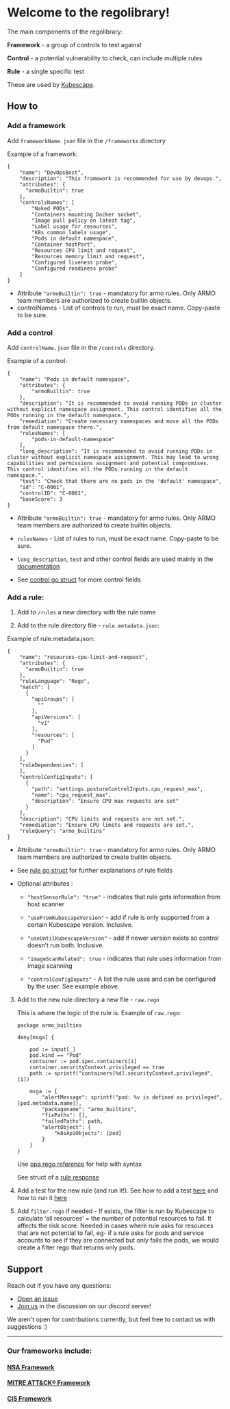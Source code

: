 # Welcome to the regolibrary!

The main components of the regolibrary:

**Framework** - a group of controls to test against

**Control** - a potential vulnerability to check, can include multiple rules

**Rule** - a single specific test

These are used by [Kubescape](https://github.com/kubescape/kubescape).



## **How to**

### **Add a framework** 

Add `frameworkName.json` file in the `/frameworks` directory

Example of a framework:
```
{
    "name": "DevOpsBest",
    "description": "This framework is recommended for use by devops.",
    "attributes": {
      "armoBuiltin": true
    },
    "controlsNames": [
        "Naked PODs",
        "Containers mounting Docker socket",
        "Image pull policy on latest tag",
        "Label usage for resources",
        "K8s common labels usage",
        "Pods in default namespace",
        "Container hostPort",
        "Resources CPU limit and request",
        "Resources memory limit and request",
        "Configured liveness probe",
        "Configured readiness probe"
    ]
}
```
* Attribute `"armoBuiltin": true` - mandatory for armo rules. Only ARMO team members are authorized to create builtin objects.
* controlNames - List of controls to run, must be exact name. Copy-paste to be sure.

### **Add a control**

Add `controlName.json` file in the `/controls` directory.

Example of a control:
```
{
    "name": "Pods in default namespace",
    "attributes": {
        "armoBuiltin": true
    },
    "description": "It is recommended to avoid running PODs in cluster without explicit namespace assignment. This control identifies all the PODs running in the default namespace.",
    "remediation": "Create necessary namespaces and move all the PODs from default namespace there.",
    "rulesNames": [
        "pods-in-default-namespace"
    ],
    "long_description": "It is recommended to avoid running PODs in cluster without explicit namespace assignment. This may lead to wrong capabilities and permissions assignment and potential compromises. This control identifies all the PODs running in the default namespace.",
    "test": "Check that there are no pods in the 'default' namespace",
    "id": "C-0061",
    "controlID": "C-0061",
    "baseScore": 3
}
```
* Attribute `"armoBuiltin": true` - mandatory for armo rules. Only ARMO team members are authorized to create builtin objects.
* `rulesNames` -  List of rules to run, must be exact name. Copy-paste to be sure.

* `long_description`, `test` and other control fields are used mainly in the [documentation](https://hub.armosec.io/docs)

* See [control go struct](https://github.com/kubescape/opa-utils/blob/master/reporthandling/datastructures.go#L56) for more control fields

### **Add a rule**:

1. Add to `/rules` a new directory with the rule name

2. Add to the rule directory file - `rule.metadata.json`:

Example of rule.metadata.json:
```
{
    "name": "resources-cpu-limit-and-request",
    "attributes": {
      "armoBuiltin": true
    },
    "ruleLanguage": "Rego",
    "match": [
      {
        "apiGroups": [
          ""
        ],
        "apiVersions": [
          "v1"
        ],
        "resources": [
          "Pod"
        ]
      }
    ],
    "ruleDependencies": [
    ],
    "controlConfigInputs": [
      {
        "path": "settings.postureControlInputs.cpu_request_max",
        "name": "cpu_request_max",
        "description": "Ensure CPU max requests are set"
      }
    ],
    "description": "CPU limits and requests are not set.",
    "remediation": "Ensure CPU limits and requests are set.",
    "ruleQuery": "armo_builtins"
}
```
* Attribute `"armoBuiltin": true` - mandatory for armo rules. Only ARMO team members are authorized to create builtin objects.


* See [rule go struct](https://github.com/kubescape/opa-utils/blob/master/reporthandling/datastructures.go#L37) for further explanations of rule fields
* Optional attributes :
  * `"hostSensorRule": "true"` - indicates that rule gets information from host scanner

  * `"useFromKubescapeVersion"` - add if rule is only supported from a certain Kubescape version. Inclusive.

  * `"useUntilKubescapeVersion"` - add if newer version exists so control doesn’t run both. Inclusive. 

  * `"imageScanRelated": true` - indicates that rule uses information from image scanning

  * `"controlConfigInputs"` - A list the rule uses and can be configured by the user. See example above.


3. Add to the new rule directory a new file - `raw.rego`

    This is where the logic of the rule is. 
    Example of `raw.rego`:
    ```
    package armo_builtins

    deny[msga] {

        pod := input[_]
        pod.kind == "Pod"
        container := pod.spec.containers[i]
        container.securityContext.privileged == true
        path := sprintf("containers[%d].securityContext.privileged", [i])

        msga := {
            "alertMessage": sprintf("pod: %v is defined as privileged", [pod.metadata.name]),
            "packagename": "armo_builtins",
            "fixPaths": [],
            "failedPaths": path,
            "alertObject": {
                "k8sApiObjects": [pod]
            }
        }
    }
    ```
    Use [opa rego reference](https://www.openpolicyagent.org/docs/latest/policy-reference/) for help with syntax

    See struct of a [rule response](https://github.com/kubescape/opa-utils/blob/master/reporthandling/datastructuresv1.go#L23)


4. Add a test for the new rule (and run it!). See how to add a test [here](/rules-tests/README.md) and how to run it [here](/testrunner/README.md)

5. Add `filter.rego` if needed - If exists, the filter is run by Kubescape to calculate ‘all resources’ = the number of potential resources to fail. It affects the risk score. Needed in cases where rule asks for resources that are not potential to fail, eg- if a rule asks for pods and service accounts to see if they are connected but only fails the pods, we would create a filter rego that returns only pods.



## Support
Reach out if you have any questions:

* [Open an issue](https://github.com/kubescape/regolibrary/issues/new/choose)
* [Join us](https://discord.com/invite/WKZRaCtBxN) in the discussion on our discord server!

We aren't open for contributions currently, but feel free to contact us with suggestions :)

---

### Our frameworks include:
#### [NSA Framework](https://www.nsa.gov/Press-Room/News-Highlights/Article/Article/2716980/nsa-cisa-release-kubernetes-hardening-guidance/)

#### [MITRE ATT&CK® Framework](https://www.microsoft.com/security/blog/wp-content/uploads/2021/03/Matrix-1536x926.png)

#### [CIS Framework](https://workbench.cisecurity.org/benchmarks/8973)
